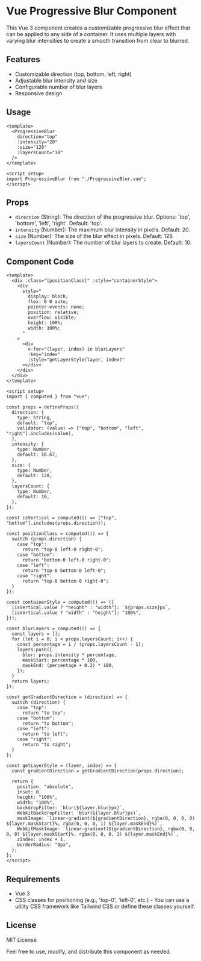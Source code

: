 # Vue Progressive Blur Component

This Vue 3 component creates a customizable progressive blur effect that can be applied to any side of a container. It uses multiple layers with varying blur intensities to create a smooth transition from clear to blurred.

## Features

- Customizable direction (top, bottom, left, right)
- Adjustable blur intensity and size
- Configurable number of blur layers
- Responsive design

## Usage

```vue
<template>
  <ProgressiveBlur
    direction="top"
    :intensity="20"
    :size="128"
    :layersCount="10"
  />
</template>

<script setup>
import ProgressiveBlur from "./ProgressiveBlur.vue";
</script>
```

## Props

- `direction` (String): The direction of the progressive blur. Options: 'top', 'bottom', 'left', 'right'. Default: 'top'.
- `intensity` (Number): The maximum blur intensity in pixels. Default: 20.
- `size` (Number): The size of the blur effect in pixels. Default: 128.
- `layersCount` (Number): The number of blur layers to create. Default: 10.

## Component Code

```vue
<template>
  <div :class="[positionClass]" :style="containerStyle">
    <div
      style="
        display: block;
        flex: 0 0 auto;
        pointer-events: none;
        position: relative;
        overflow: visible;
        height: 100%;
        width: 100%;
      "
    >
      <div
        v-for="(layer, index) in blurLayers"
        :key="index"
        :style="getLayerStyle(layer, index)"
      ></div>
    </div>
  </div>
</template>

<script setup>
import { computed } from "vue";

const props = defineProps({
  direction: {
    type: String,
    default: "top",
    validator: (value) => ["top", "bottom", "left", "right"].includes(value),
  },
  intensity: {
    type: Number,
    default: 16.67,
  },
  size: {
    type: Number,
    default: 128,
  },
  layersCount: {
    type: Number,
    default: 10,
  },
});

const isVertical = computed(() => ["top", "bottom"].includes(props.direction));

const positionClass = computed(() => {
  switch (props.direction) {
    case "top":
      return "top-0 left-0 right-0";
    case "bottom":
      return "bottom-0 left-0 right-0";
    case "left":
      return "top-0 bottom-0 left-0";
    case "right":
      return "top-0 bottom-0 right-0";
  }
});

const containerStyle = computed(() => ({
  [isVertical.value ? "height" : "width"]: `${props.size}px`,
  [isVertical.value ? "width" : "height"]: "100%",
}));

const blurLayers = computed(() => {
  const layers = [];
  for (let i = 0; i < props.layersCount; i++) {
    const percentage = i / (props.layersCount - 1);
    layers.push({
      blur: props.intensity * percentage,
      maskStart: percentage * 100,
      maskEnd: (percentage + 0.2) * 100,
    });
  }
  return layers;
});

const getGradientDirection = (direction) => {
  switch (direction) {
    case "top":
      return "to top";
    case "bottom":
      return "to bottom";
    case "left":
      return "to left";
    case "right":
      return "to right";
  }
};

const getLayerStyle = (layer, index) => {
  const gradientDirection = getGradientDirection(props.direction);

  return {
    position: "absolute",
    inset: 0,
    height: "100%",
    width: "100%",
    backdropFilter: `blur(${layer.blur}px)`,
    WebkitBackdropFilter: `blur(${layer.blur}px)`,
    maskImage: `linear-gradient(${gradientDirection}, rgba(0, 0, 0, 0) ${layer.maskStart}%, rgba(0, 0, 0, 1) ${layer.maskEnd}%)`,
    WebkitMaskImage: `linear-gradient(${gradientDirection}, rgba(0, 0, 0, 0) ${layer.maskStart}%, rgba(0, 0, 0, 1) ${layer.maskEnd}%)`,
    zIndex: index + 1,
    borderRadius: "0px",
  };
};
</script>
```

## Requirements

- Vue 3
- CSS classes for positioning (e.g., 'top-0', 'left-0', etc.) - You can use a utility CSS framework like Tailwind CSS or define these classes yourself.

## License

MIT License

Feel free to use, modify, and distribute this component as needed.
